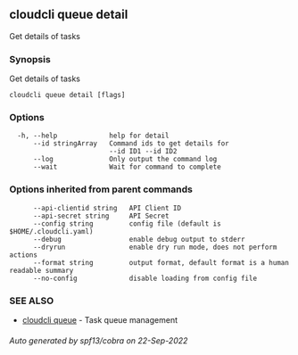 ## cloudcli queue detail

Get details of tasks

### Synopsis

Get details of tasks

```
cloudcli queue detail [flags]
```

### Options

```
  -h, --help             help for detail
      --id stringArray   Command ids to get details for
                         --id ID1 --id ID2
      --log              Only output the command log
      --wait             Wait for command to complete
```

### Options inherited from parent commands

```
      --api-clientid string   API Client ID
      --api-secret string     API Secret
      --config string         config file (default is $HOME/.cloudcli.yaml)
      --debug                 enable debug output to stderr
      --dryrun                enable dry run mode, does not perform actions
      --format string         output format, default format is a human readable summary
      --no-config             disable loading from config file
```

### SEE ALSO

* [cloudcli queue](cloudcli_queue.md)	 - Task queue management

###### Auto generated by spf13/cobra on 22-Sep-2022
